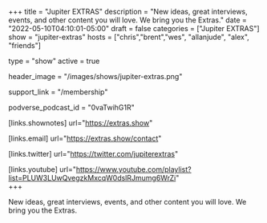 +++
title = "Jupiter EXTRAS"
description = "New ideas, great interviews, events, and other content you will love. We bring you the Extras."
date = "2022-05-10T04:10:01-05:00"
draft = false
categories = ["Jupiter EXTRAS"]
show = "jupiter-extras"
hosts = ["chris","brent","wes", "allanjude", "alex", "friends"]

type = "show"
active = true

header_image = "/images/shows/jupiter-extras.png"

support_link = "/membership"

podverse_podcast_id = "0vaTwihG1R"

[links.shownotes]
  url="https://extras.show"

[links.email]
  url="https://extras.show/contact"

[links.twitter]
  url="https://twitter.com/jupiterextras"

[links.youtube]
  url="https://www.youtube.com/playlist?list=PLUW3LUwQvegzkMxcqW0dslRJmumg6WrZi"  
+++

New ideas, great interviews, events, and other content you will love. We bring you the Extras.
